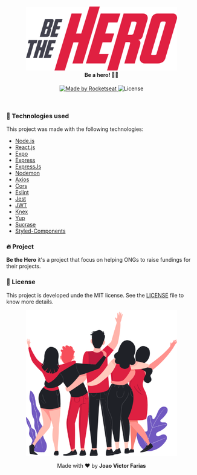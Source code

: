 <h4 align="center">
<img src="./img/logo.svg" width="400px" alt="logo" /><br>
 <b>Be a hero!</b> 🦸‍♂️
</h4>
<p align="center">
  <a href="https://rocketseat.com.br">
    <img alt="Made by Rocketseat" src="https://img.shields.io/badge/made%20by-Rocketseat-red">
  </a>
  <img alt="License" src="https://img.shields.io/badge/license-MIT-red">
</p>

<br>

### :rocket: Technologies used

This project was made with the following technologies:

- [Node.js](https://nodejs.org/en/)
- [React.js](https://pt-br.reactjs.org/)
- [Expo](https://expo.io/)
- [Express](https://expressjs.com/pt-br/)
- [ExpressJs](https://expressjs.com/pt-br/)
- [Nodemon](https://www.npmjs.com/package/nodemon)
- [Axios](https://www.npmjs.com/package/axios)
- [Cors](https://www.npmjs.com/package/cors)
- [Eslint](https://www.npmjs.com/package/eslint)
- [Jest](https://www.npmjs.com/package/jest)
- [JWT](https://jwt.io/)
- [Knex](http://knexjs.org/)
- [Yup](https://github.com/jquense/yup)
- [Sucrase](https://sucrase.io/)
- [Styled-Components](https://styled-components.com/)

### :fire: Project

<b>Be the Hero</b> it's a project that focus on helping ONGs to raise fundings for their projects.

### :memo: License

This project is developed unde the MIT license. See the [LICENSE](LICENSE.md) file to know more details.

<p align="center">
  <img src="./img/heroes.png" width="400px" alt="heroes"/>
</p>

<p align="center">Made with ❤️ by <strong> Joao Victor Farias </p>
